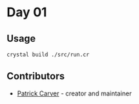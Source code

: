 # Day 01

## Usage

```crystal build ./src/run.cr```

## Contributors

- [Patrick Carver](https://github.com/your-github-user) - creator and maintainer
